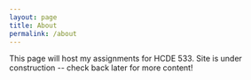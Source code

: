 ```yaml
---
layout: page
title: About
permalink: /about
---
```


This page will host my assignments for HCDE 533. Site is under construction -- check back later for more content!
